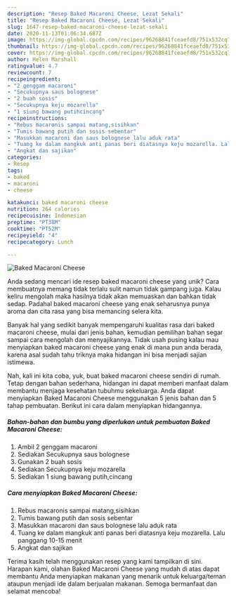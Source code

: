 ```yaml
---
description: "Resep Baked Macaroni Cheese, Lezat Sekali"
title: "Resep Baked Macaroni Cheese, Lezat Sekali"
slug: 1647-resep-baked-macaroni-cheese-lezat-sekali
date: 2020-11-13T01:06:34.687Z
image: https://img-global.cpcdn.com/recipes/96268841fceaefd8/751x532cq70/baked-macaroni-cheese-foto-resep-utama.jpg
thumbnail: https://img-global.cpcdn.com/recipes/96268841fceaefd8/751x532cq70/baked-macaroni-cheese-foto-resep-utama.jpg
cover: https://img-global.cpcdn.com/recipes/96268841fceaefd8/751x532cq70/baked-macaroni-cheese-foto-resep-utama.jpg
author: Helen Marshall
ratingvalue: 4.7
reviewcount: 7
recipeingredient:
- "2 genggam macaroni"
- "Secukupnya saus bolognese"
- "2 buah sosis"
- "Secukupnya keju mozarella"
- "1 siung bawang putihcincang"
recipeinstructions:
- "Rebus macaronis sampai matang,sisihkan"
- "Tumis bawang putih dan sosis sebentar"
- "Masukkan macaroni dan saus bolognese lalu aduk rata"
- "Tuang ke dalam mangkuk anti panas beri diatasnya keju mozarella. Lalu panggang 10-15 menit"
- "Angkat dan sajikan"
categories:
- Resep
tags:
- baked
- macaroni
- cheese

katakunci: baked macaroni cheese 
nutrition: 264 calories
recipecuisine: Indonesian
preptime: "PT38M"
cooktime: "PT52M"
recipeyield: "4"
recipecategory: Lunch

---
```



![Baked Macaroni Cheese](https://img-global.cpcdn.com/recipes/96268841fceaefd8/751x532cq70/baked-macaroni-cheese-foto-resep-utama.jpg)

Anda sedang mencari ide resep baked macaroni cheese yang unik? Cara membuatnya memang tidak terlalu sulit namun tidak gampang juga. Kalau keliru mengolah maka hasilnya tidak akan memuaskan dan bahkan tidak sedap. Padahal baked macaroni cheese yang enak seharusnya punya aroma dan cita rasa yang bisa memancing selera kita.



Banyak hal yang sedikit banyak mempengaruhi kualitas rasa dari baked macaroni cheese, mulai dari jenis bahan, kemudian pemilihan bahan segar sampai cara mengolah dan menyajikannya. Tidak usah pusing kalau mau menyiapkan baked macaroni cheese yang enak di mana pun anda berada, karena asal sudah tahu triknya maka hidangan ini bisa menjadi sajian istimewa.


Nah, kali ini kita coba, yuk, buat baked macaroni cheese sendiri di rumah. Tetap dengan bahan sederhana, hidangan ini dapat memberi manfaat dalam membantu menjaga kesehatan tubuhmu sekeluarga. Anda dapat menyiapkan Baked Macaroni Cheese menggunakan 5 jenis bahan dan 5 tahap pembuatan. Berikut ini cara dalam menyiapkan hidangannya.

<!--inarticleads1-->

##### Bahan-bahan dan bumbu yang diperlukan untuk pembuatan Baked Macaroni Cheese:

1. Ambil 2 genggam macaroni
1. Sediakan Secukupnya saus bolognese
1. Gunakan 2 buah sosis
1. Sediakan Secukupnya keju mozarella
1. Sediakan 1 siung bawang putih,cincang




<!--inarticleads2-->

##### Cara menyiapkan Baked Macaroni Cheese:

1. Rebus macaronis sampai matang,sisihkan
1. Tumis bawang putih dan sosis sebentar
1. Masukkan macaroni dan saus bolognese lalu aduk rata
1. Tuang ke dalam mangkuk anti panas beri diatasnya keju mozarella. Lalu panggang 10-15 menit
1. Angkat dan sajikan




Terima kasih telah menggunakan resep yang kami tampilkan di sini. Harapan kami, olahan Baked Macaroni Cheese yang mudah di atas dapat membantu Anda menyiapkan makanan yang menarik untuk keluarga/teman ataupun menjadi ide dalam berjualan makanan. Semoga bermanfaat dan selamat mencoba!
